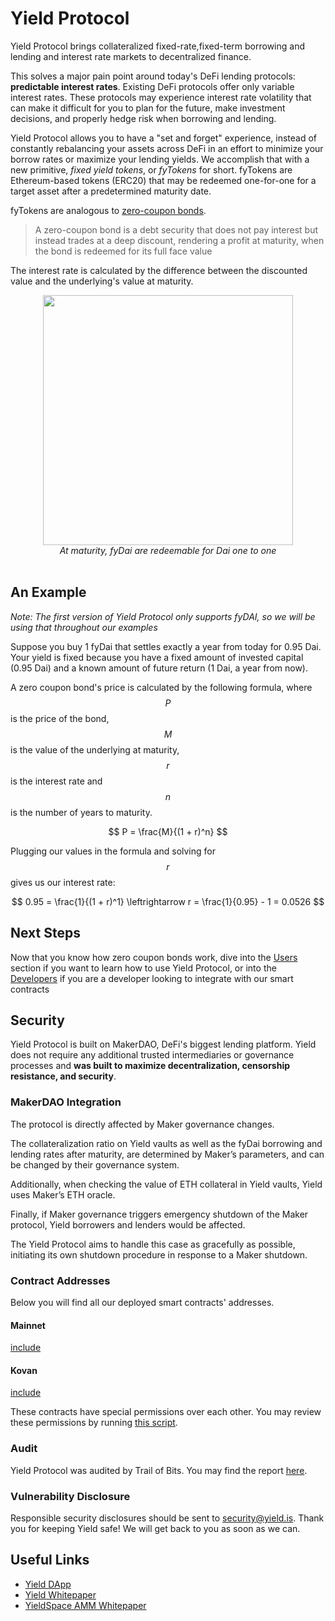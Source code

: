 # Yield Protocol

Yield Protocol brings collateralized fixed-rate,fixed-term borrowing and lending and interest rate markets to decentralized finance.

This solves a major pain point around today's DeFi lending protocols: **predictable interest rates**. Existing DeFi protocols offer only variable interest rates. 
These protocols may experience interest rate volatility that can make it difficult for you to plan for the future, make investment decisions, and properly hedge risk when borrowing and lending.

Yield Protocol allows you to have a "set and forget" experience, instead of constantly rebalancing your assets across DeFi in an effort to minimize your borrow rates or maximize your lending yields.
We accomplish that with a new primitive, _fixed yield tokens_, or _fyTokens_ for short. fyTokens are Ethereum-based tokens (ERC20) that may be redeemed one-for-one for a target asset after a predetermined maturity date. 

fyTokens are analogous to [zero-coupon bonds](https://www.investopedia.com/terms/z/zero-couponbond.asp). 

> A zero-coupon bond is a debt security that does not pay interest but instead trades at a deep discount, rendering a profit at maturity, when the bond is redeemed for its full face value

The interest rate is calculated by the difference between the discounted value and the underlying's value at maturity.

<figure class="image" align = "center">
  <img src="assets/mature.jpg" width = 400>
  <figcaption><i>At maturity, fyDai are redeemable for Dai one to one</i></figcaption>
  <br>
</figure>


## An Example

_Note: The first version of Yield Protocol only supports fyDAI, so we will be using that throughout our examples_

Suppose you buy 1 fyDai that settles exactly a year from today for 0.95 Dai. Your yield is fixed because you have a fixed amount of invested capital (0.95 Dai) and a known amount of future return (1 Dai, a year from now).

A zero coupon bond's price is calculated by the following formula, where $$P$$ is the price of the bond, $$M$$ is the value of the underlying at maturity, $$r$$ is the interest rate and $$n$$ is the number of years to maturity.

$$
P = \frac{M}{(1 + r)^n}
$$

Plugging our values in the formula and solving for $$r$$ gives us our interest rate:

$$
0.95 = \frac{1}{(1 + r)^1} \leftrightarrow r = \frac{1}{0.95} - 1 = 0.0526
$$

## Next Steps

Now that you know how zero coupon bonds work, dive into the [Users](users/README.md) section if you want to learn how to use Yield Protocol, 
or into the [Developers](developers/README.md) if you are a developer looking to integrate with our smart contracts


## Security

Yield Protocol is built on MakerDAO, DeFi's biggest lending platform. Yield does not require any additional trusted intermediaries 
or governance processes and **was built to maximize decentralization, censorship resistance, and security**.

### MakerDAO Integration

The protocol is directly affected by Maker governance changes. 

The collateralization ratio on Yield vaults as well as the fyDai borrowing and lending rates after maturity, 
are determined by Maker’s parameters, and can be changed by their governance system. 

Additionally, when checking the value of ETH collateral in Yield vaults, Yield uses Maker’s ETH oracle. 

Finally, if Maker governance triggers emergency shutdown of the Maker protocol, Yield borrowers and lenders would be affected. 

The Yield Protocol aims to handle this case as gracefully as possible, initiating its own shutdown procedure in response to a Maker shutdown.

### Contract Addresses

Below you will find all our deployed smart contracts' addresses.

#### Mainnet
[include](networks/mainnet/addrs_1.json)

#### Kovan
[include](networks/kovan/addrs_42.json)

These contracts have special permissions over each other. You may review these permissions
by running [this script](https://github.com/yieldprotocol/fyDai/blob/master/scripts/orchestration.js).

### Audit

Yield Protocol was audited by Trail of Bits. You may find the report [here](https://github.com/trailofbits/publications/blob/master/reviews/YieldProtocol.pdf).

### Vulnerability Disclosure

Responsible security disclosures should be sent to [security@yield.is](mailto:security@yield.is). Thank you
for keeping Yield safe! We will get back to you as soon as we can.

## Useful Links

- [Yield DApp](https://app.yield.is)
- [Yield Whitepaper](https://yield.is/yield.pdf)
- [YieldSpace AMM Whitepaper](https://yield.is/yieldspace.pdf)
